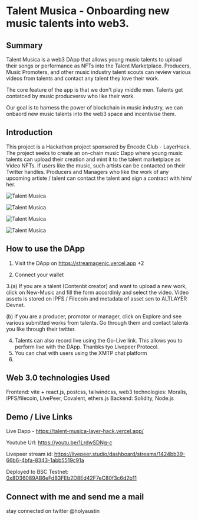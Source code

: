 # Talent Musica - Onboarding new music talents into web3.

## Summary
Talent Musica is a web3 DApp that allows young music talents to upload their songs or performance as NFTs into the Talent Marketplace. Producers, Music Promoters, and other music industry talent scouts can review various videos from talents and contact any talent they love their work.

The core feature of the app is that we don't play middle men. Talents get contatced by music producversv who like their work.

Our goal is to harness the power of blockchain in music industry, we can onbaord new music talents into the web3 space and incentivise them. 

## Introduction
This project is a Hackathon project sponsored by Encode Club - LayerHack. The project seeks to create an on-chain music Dapp where young music talents can upload their creation and mint it to the talent marketplace as Video NFTs. If users like the music, such artists can be contacted on their Twitter handles. Producers and Managers who like the work of any upcoming artiste / talent can contact the talent and sign a contract with him/ her.

![Talent Musica](https://bafybeibuagnt726vfndkbbwwiingiy45ivmmspoh4omq5gvut5tuyteyki.ipfs.nftstorage.link/)

![Talent Musica](https://bafkreih7fbawvllmhfugcoylvcvlucfbkdcwpr4dfkoovy5s4xz7udfll4.ipfs.nftstorage.link/)

![Talent Musica](https://bafkreihvdxzezsp5kpsodpvsqedvphvrp7fkhult533sge2hsefzoiwaom.ipfs.nftstorage.link/)

![Talent Musica](https://bafybeigc6gvgz3p475ajebwe5quriodtdt3qu4jtdhki6kcogti6chglea.ipfs.nftstorage.link/)

## How to use the DApp

1. Visit the DApp on https://streamagenic.vercel.app
+2

2. Connect your wallet

3.(a)  If you are a talent (Contenbt creator) and want to upload a new work, click on New-Music and fill the form accordinly and select the video. Video assets is stored on IPFS / Filecoin and metadata of asset sen to ALTLAYER Devnet.

(b)  if you are a producer, promotor or manager, click on Explore and see various submitted works from talents. Go through them and contact talents you like through their twitter.

4. Talents can also record live using the Go-Live link. This allows you to perform live with the DApp. Thanbks tyo Livepeer Protocol.
5. You can chat with users using the XMTP chat platform
6. 

## Web 3.0 technologies Used

Frontend: vite + react.js, postcss, tailwindcss, 
web3 technologies: Moralis, IPFS/filecoin, LivePeer, Covalent, ethers.js
Backend: Solidity, Node.js

## Demo / Live Links
Live Dapp - https://talent-musica-layer-hack.vercel.app/

Youtube Url: https://youtu.be/1LrdwSDNg-c

Livepeer stream id: https://livepeer.studio/dashboard/streams/1424bb39-66b6-4bfa-8343-1abb5519c91a

Deployed to BSC Testnet: [0x8D36089AB6eFdB3FEb2D8Ed42F7eC80f3c6d2b11](https://devnet-explorer.altlayer.io/address/0x8D36089AB6eFdB3FEb2D8Ed42F7eC80f3c6d2b11)


## Connect with me and send me a mail

stay connected on twitter @holyaustin
